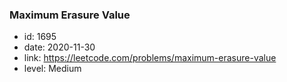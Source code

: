 ### Maximum Erasure Value

* id: 1695
* date: 2020-11-30
* link: https://leetcode.com/problems/maximum-erasure-value
* level: Medium
